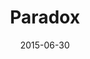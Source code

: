 ---
title: Paradox
description: Paradox is an interactive installation in collaboration with leader JVC Pro of the new line of projectors, and CNC Glass Interlayer, an innovative company for transparent projectable glass.
client: JVC
skills:
  - User Interface
  - Interaction Design
date: 2015-06-30
layout: work
permalink: false
---